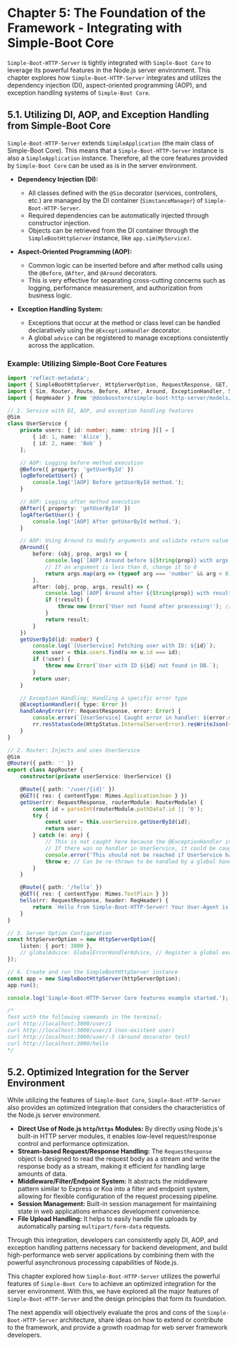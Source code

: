 # Chapter 5: The Foundation of the Framework - Integrating with Simple-Boot Core

`Simple-Boot-HTTP-Server` is tightly integrated with `Simple-Boot Core` to leverage its powerful features in the Node.js server environment. This chapter explores how `Simple-Boot-HTTP-Server` integrates and utilizes the dependency injection (DI), aspect-oriented programming (AOP), and exception handling systems of `Simple-Boot Core`.

## 5.1. Utilizing DI, AOP, and Exception Handling from Simple-Boot Core

`Simple-Boot-HTTP-Server` extends `SimpleApplication` (the main class of Simple-Boot Core). This means that a `Simple-Boot-HTTP-Server` instance is also a `SimpleApplication` instance. Therefore, all the core features provided by `Simple-Boot Core` can be used as is in the server environment.

-   **Dependency Injection (DI):**
    -   All classes defined with the `@Sim` decorator (services, controllers, etc.) are managed by the DI container (`SimstanceManager`) of `Simple-Boot-HTTP-Server`.
    -   Required dependencies can be automatically injected through constructor injection.
    -   Objects can be retrieved from the DI container through the `SimpleBootHttpServer` instance, like `app.sim(MyService)`.

-   **Aspect-Oriented Programming (AOP):**
    -   Common logic can be inserted before and after method calls using the `@Before`, `@After`, and `@Around` decorators.
    -   This is very effective for separating cross-cutting concerns such as logging, performance measurement, and authorization from business logic.

-   **Exception Handling System:**
    -   Exceptions that occur at the method or class level can be handled declaratively using the `@ExceptionHandler` decorator.
    -   A global `advice` can be registered to manage exceptions consistently across the application.

### Example: Utilizing Simple-Boot Core Features

```typescript
import 'reflect-metadata';
import { SimpleBootHttpServer, HttpServerOption, RequestResponse, GET, Mimes, HttpStatus } from '@dooboostore/simple-boot-http-server';
import { Sim, Router, Route, Before, After, Around, ExceptionHandler, SimOption } from '@dooboostore/simple-boot';
import { ReqHeader } from '@dooboostore/simple-boot-http-server/models/datas/ReqHeader';

// 1. Service with DI, AOP, and exception handling features
@Sim
class UserService {
    private users: { id: number; name: string }[] = [
        { id: 1, name: 'Alice' },
        { id: 2, name: 'Bob' }
    ];

    // AOP: Logging before method execution
    @Before({ property: 'getUserById' })
    logBeforeGetUser() {
        console.log('[AOP] Before getUserById method.');
    }

    // AOP: Logging after method execution
    @After({ property: 'getUserById' })
    logAfterGetUser() {
        console.log('[AOP] After getUserById method.');
    }

    // AOP: Using Around to modify arguments and validate return value
    @Around({
        before: (obj, prop, args) => {
            console.log(`[AOP] Around before ${String(prop)} with args:`, args);
            // If an argument is less than 0, change it to 0
            return args.map(arg => (typeof arg === 'number' && arg < 0) ? 0 : arg);
        },
        after: (obj, prop, args, result) => {
            console.log(`[AOP] Around after ${String(prop)} with result:`, result);
            if (!result) {
                throw new Error('User not found after processing!'); // Force an error
            }
            return result;
        }
    })
    getUserById(id: number) {
        console.log(`[UserService] Fetching user with ID: ${id}`);
        const user = this.users.find(u => u.id === id);
        if (!user) {
            throw new Error(`User with ID ${id} not found in DB.`);
        }
        return user;
    }

    // Exception Handling: Handling a specific error type
    @ExceptionHandler({ type: Error })
    handleAnyError(rr: RequestResponse, error: Error) {
        console.error(`[UserService] Caught error in handler: ${error.message}`);
        rr.resStatusCode(HttpStatus.InternalServerError).resWriteJson({ error: 'Server Error', message: error.message }).resEnd();
    }
}

// 2. Router: Injects and uses UserService
@Sim
@Router({ path: '' })
export class AppRouter {
    constructor(private userService: UserService) {}

    @Route({ path: '/user/{id}' })
    @GET({ res: { contentType: Mimes.ApplicationJson } })
    getUser(rr: RequestResponse, routerModule: RouterModule) {
        const id = parseInt(routerModule.pathData?.id || '0');
        try {
            const user = this.userService.getUserById(id);
            return user;
        } catch (e: any) {
            // This is not caught here because the @ExceptionHandler in UserService handles it
            // If there was no handler in UserService, it could be caught here
            console.error('This should not be reached if UserService handles the error.', e.message);
            throw e; // Can be re-thrown to be handled by a global handler
        }
    }

    @Route({ path: '/hello' })
    @GET({ res: { contentType: Mimes.TextPlain } })
    hello(rr: RequestResponse, header: ReqHeader) {
        return `Hello from Simple-Boot-HTTP-Server! Your User-Agent is: ${header['user-agent']}`;
    }
}

// 3. Server Option Configuration
const httpServerOption = new HttpServerOption({
    listen: { port: 3000 },
    // globalAdvice: GlobalErrorHandlerAdvice, // Register a global exception handler if needed
});

// 4. Create and run the SimpleBootHttpServer instance
const app = new SimpleBootHttpServer(httpServerOption);
app.run();

console.log('Simple-Boot-HTTP-Server Core features example started.');

/*
Test with the following commands in the terminal:
curl http://localhost:3000/user/1
curl http://localhost:3000/user/3 (non-existent user)
curl http://localhost:3000/user/-5 (Around decorator test)
curl http://localhost:3000/hello
*/
```

## 5.2. Optimized Integration for the Server Environment

While utilizing the features of `Simple-Boot Core`, `Simple-Boot-HTTP-Server` also provides an optimized integration that considers the characteristics of the Node.js server environment.

-   **Direct Use of Node.js `http`/`https` Modules:** By directly using Node.js's built-in HTTP server modules, it enables low-level request/response control and performance optimization.
-   **Stream-based Request/Response Handling:** The `RequestResponse` object is designed to read the request body as a stream and write the response body as a stream, making it efficient for handling large amounts of data.
-   **Middleware/Filter/Endpoint System:** It abstracts the middleware pattern similar to Express or Koa into a filter and endpoint system, allowing for flexible configuration of the request processing pipeline.
-   **Session Management:** Built-in session management for maintaining state in web applications enhances development convenience.
-   **File Upload Handling:** It helps to easily handle file uploads by automatically parsing `multipart/form-data` requests.

Through this integration, developers can consistently apply DI, AOP, and exception handling patterns necessary for backend development, and build high-performance web server applications by combining them with the powerful asynchronous processing capabilities of Node.js.

This chapter explored how `Simple-Boot-HTTP-Server` utilizes the powerful features of `Simple-Boot Core` to achieve an optimized integration for the server environment. With this, we have explored all the major features of `Simple-Boot-HTTP-Server` and the design principles that form its foundation.

The next appendix will objectively evaluate the pros and cons of the `Simple-Boot-HTTP-Server` architecture, share ideas on how to extend or contribute to the framework, and provide a growth roadmap for web server framework developers.
